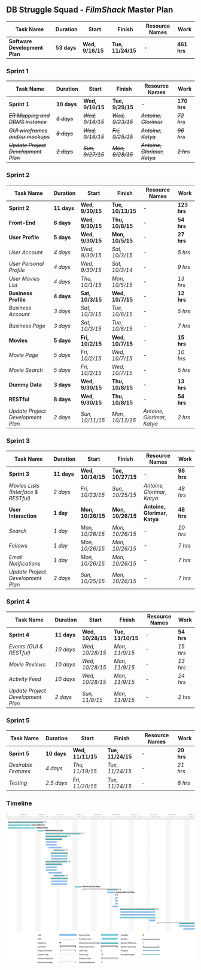 ## DB Struggle Squad - *FilmShack* Master Plan

| Task Name  | Duration | Start | Finish | Resource Names | Work |
| ------------- | ------------- | ------------- | ------------- | ------------- | ------------- |
| **Software Development Plan**  | **53 days**  | **Wed, 9/16/15**  | **Tue, 11/24/15**  | -  | **461 hrs**  |

### Sprint 1

| Task Name  | Duration | Start | Finish | Resource Names | Work |
| ------------- | ------------- | ------------- | ------------- | ------------- | ------------- |
| **Sprint 1** | **10 days** | **Wed, 9/16/15** | **Tue, 9/29/15** | - | **170 hrs** |
| ~~*ER Mapping and DBMS instance*~~ | ~~*6 days*~~ | ~~*Wed, 9/16/15*~~ | ~~*Wed, 9/23/15*~~ | ~~*Antoine, Glorimar*~~ | ~~*72 hrs*~~ |
| ~~*GUI wireframes and/or mockups*~~ | ~~*8 days*~~ | ~~*Wed, 9/16/15*~~ | ~~*Fri, 9/25/15*~~ | ~~*Antoine, Katya*~~ | ~~*96 hrs*~~ |
| ~~*Update Project Development Plan*~~ | ~~*2 days*~~ | ~~*Sun, 9/27/15*~~ | ~~*Mon, 9/28/15*~~ | ~~*Antoine, Glorimar, Katya*~~ | ~~*2 hrs*~~ |

### Sprint 2

| Task Name  | Duration | Start | Finish | Resource Names | Work |
| ------------- | ------------- | ------------- | ------------- | ------------- | ------------- |
| **Sprint 2** | **11 days** | **Wed, 9/30/15** | **Tue, 10/13/15** | - | **123 hrs** |
| **Front-End** | **8 days** | **Wed, 9/30/15** | **Thu, 10/8/15** | - | **54 hrs** |
| **User Profile** | **5 days** | **Wed, 9/30/15** | **Mon, 10/5/15** | - | **27 hrs** |
| *User Account* | *4 days* | *Wed, 9/30/15* | *Sat, 10/3/15* | - | *5 hrs* |
| *User Personal Profile* | *4 days* | *Wed, 9/30/15* | *Sat, 10/3/14* | - | *9 hrs* |
| *User Movies List* | *4 days* | *Thu, 10/1/15* | *Mon, 10/5/15* | - | *13 hrs* |
| **Business Profile** | **4 days** | **Sat, 10/3/15** | **Wed, 10/7/15** | - | **12 hrs** |
| *Business Account* | *3 days* | *Sat, 10/3/15* | *Tue, 10/6/15* | - | *5 hrs* |
| *Business Page* | *3 days* | *Sat, 10/3/15* | *Tue, 10/6/15* | - | *7 hrs* |
| **Movies** | **5 days** | **Fri, 10/2/15** | **Wed, 10/7/15** | - | **15 hrs** |
| *Movie Page* | *5 days* | *Fri, 10/2/15* | *Wed, 10/7/15* | - | *10 hrs* |
| *Movie Search* | *5 days* | *Fri, 10/2/15* | *Wed, 10/7/15* | - | *5 hrs* |
| **Dummy Data** | **3 days** | **Wed, 9/30/15** | **Thu, 10/8/15** | - | **13 hrs** |
| **RESTful** | **8 days** | **Wed, 9/30/15** | **Thu, 10/8/15** | - | **54 hrs** |
| *Update Project Development Plan* | *2 days* | *Sun, 10/11/15* | *Mon, 10/12/15* | *Antoine, Glorimar, Katya* | *2 hrs* |

### Sprint 3

| Task Name  | Duration | Start | Finish | Resource Names | Work |
| ------------- | ------------- | ------------- | ------------- | ------------- | ------------- |
| **Sprint 3** | **11 days** | **Wed, 10/14/15** | **Tue, 10/27/15** | - | **98 hrs** |
| *Movies Lists (Interface & RESTful)* | *2 days* | *Fri, 10/23/15* | *Sun, 10/25/15* | *Antoine, Glorimar, Katya* | *48 hrs* |
| **User Interaction** | **1 day** | **Mon, 10/26/15** | **Mon, 10/26/15** | **Antoine, Glorimar, Katya** | **48 hrs** |
| *Search* | *1 day* | *Mon, 10/26/15* | *Mon, 10/26/15* | - | *10 hrs* |
| *Follows* | *1 day* | *Mon, 10/26/15* | *Mon, 10/26/15* | - | *7 hrs* |
| *Email Notifications* | *1 day* | *Mon, 10/26/15* | *Mon, 10/26/15* | - | *7 hrs* |
| *Update Project Development Plan* | *2 days* | *Sun, 10/25/15* | *Mon, 10/26/15* | - | *7 hrs* |

### Sprint 4

| Task Name  | Duration | Start | Finish | Resource Names | Work |
| ------------- | ------------- | ------------- | ------------- | ------------- | ------------- |
| **Sprint 4** | **11 days** | **Wed, 10/28/15** | **Tue, 11/10/15** | - | **54 hrs** |
| *Events (GUI & RESTful)* | *10 days* | *Wed, 10/28/15* | *Mon, 11/9/15* | - | *15 hrs* |
| *Movie Reviews* | *10 days* | *Wed, 10/28/15* | *Mon, 11/9/15* | - | *13 hrs* |
| *Activity Feed* | *10 days* | *Wed, 10/28/15* | *Mon, 11/9/15* | - | *24 hrs* |
| *Update Project Development Plan* | *2 days* | *Sun, 11/8/15* | *Mon, 11/9/15* | - | *2 hrs* |

### Sprint 5

| Task Name  | Duration | Start | Finish | Resource Names | Work |
| ------------- | ------------- | ------------- | ------------- | ------------- | ------------- |
| **Sprint 5** | **10 days** | **Wed, 11/11/15** | **Tue, 11/24/15** | - | **29 hrs** |
| *Desirable Features* | *4 days* | *Thu, 11/19/15* | *Tue, 11/24/15* | - | *21 hrs* |
| *Testing* | *2.5 days* | *Fri, 11/20/15* | *Tue, 11/24/15* | - | *8 hrs* |

### Timeline

![Sprints Timeline](res/sprints1-5.png)
